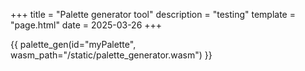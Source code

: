 +++
title = "Palette generator tool"
description = "testing"
template = "page.html"
date = 2025-03-26
+++

{{ palette_gen(id="myPalette", wasm_path="/static/palette_generator.wasm") }}
